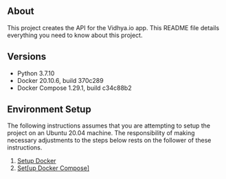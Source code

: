 ## About

This project creates the API for the Vidhya.io app. This README file details everything you need to know about this project.

## Versions
* Python 3.7.10
* Docker 20.10.6, build 370c289
* Docker Compose 1.29.1, build c34c88b2
## Environment Setup

The following instructions assumes that you are attempting to setup the project on an Ubuntu 20.04 machine. The responsibility of making necessary adjustments to the steps below rests on the follower of these instructions.

1. [Setup Docker](https://docs.docker.com/engine/install/ubuntu/#install-using-the-repository)   
2. [Set[up Docker Compose]](https://docs.docker.com/compose/install/)

